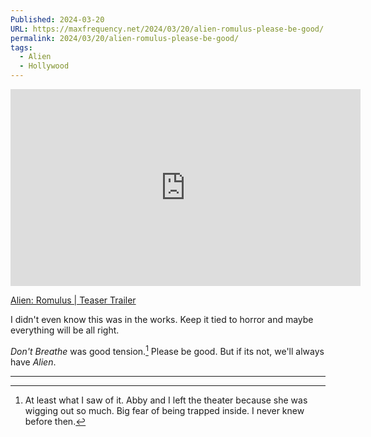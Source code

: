 ```yaml
---
Published: 2024-03-20
URL: https://maxfrequency.net/2024/03/20/alien-romulus-please-be-good/
permalink: 2024/03/20/alien-romulus-please-be-good/
tags:
  - Alien
  - Hollywood
---
```

<div class=iframe-container>
<iframe width="560" height="315" src="https://www.youtube-nocookie.com/embed/GTNMt84KT0k?si=uROYpX3pNBIe4eHF" title="YouTube video player" frameborder="0" allow="accelerometer; autoplay; clipboard-write; encrypted-media; gyroscope; picture-in-picture; web-share" allowfullscreen></iframe>
</div>

[Alien: Romulus | Teaser Trailer](https://youtube.com/watch?v=GTNMt84KT0k)

I didn't even know this was in the works. Keep it tied to horror and maybe everything will be all right.

*Don't Breathe* was good tension.[^1] Please be good. But if its not, we'll always have *Alien*. 

---
[^1]: At least what I saw of it. Abby and I left the theater because she was wigging out so much. Big fear of being trapped inside. I never knew before then.